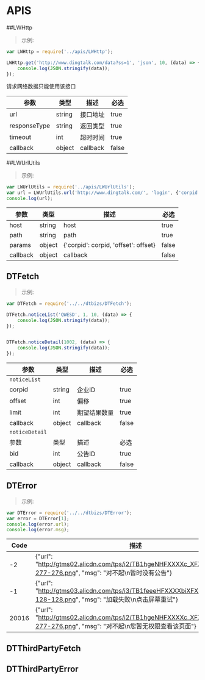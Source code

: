 # APIS

##LWHttp
> 示例:

```javascript
var LWHttp = require('../apis/LWHttp');

LWHttp.get('http://www.dingtalk.com/data?ss=1', 'json', 10, (data) => {
	console.log(JSON.stringify(data));
});

```

请求网络数据只能使用该接口

参数 | 类型 | 描述 | 必选
--------- | ------- | ----------- |--------
url | string | 接口地址 | true
responseType | string | 返回类型 | true
timeout | int | 超时时间| true
callback | object | callback | false
		
##LWUrlUtils
> 示例:

```javascript
var LWUrlUtils = require('../apis/LWUrlUtils');
var url = LWUrlUtils.url('http://www.dingtalk.com/', 'login', {'corpid': corpid, 'offset': offset, 'limit': limit});
console.log(url);
```

参数 | 类型 | 描述 | 必选
--------- | ------- | ----------- |--------
host | string | host | true
path | string | path | true
params | object | {'corpid': corpid, 'offset': offset} | false
callback | object | callback | false

## DTFetch
> 示例:

```javascript
var DTFetch = require('../../dtbizs/DTFetch');

DTFetch.noticeList('QWESD', 1, 10, (data) => {
	console.log(JSON.stringify(data));
});


DTFetch.noticeDetail(1002, (data) => {
	console.log(JSON.stringify(data));
});

```

参数 | 类型 | 描述 | 必选
--------- | ------- | ----------- |--------
`noticeList`|||
corpid | string | 企业ID | true
offset | int | 偏移 | true
limit | int | 期望结果数量 | true
callback | object | callback | false
`noticeDetail` |||
参数 | 类型 | 描述 | 必选
bid | int | 公告ID | true
callback | object | callback | false

## DTError
> 示例:

```javascript
var DTError = require('../../dtbizs/DTError');
var error = DTError[1];
console.log(error.url);
console.log(error.msg);
```

Code | 描述
--------- | ------- 
-2 | {"url": "http://gtms02.alicdn.com/tps/i2/TB1hgeNHFXXXXc_XFXXojIlUFXX-277-276.png", "msg": "对不起\n暂时没有公告"}
-1 | {"url": "http://gtms03.alicdn.com/tps/i3/TB1feeeHFXXXXbiXFXXTyVt9VXX-128-128.png", "msg": "加载失败\n点击屏幕重试"}
20016 | {"url": "http://gtms02.alicdn.com/tps/i2/TB1hgeNHFXXXXc_XFXXojIlUFXX-277-276.png", "msg": "对不起\n您暂无权限查看该页面"}

## DTThirdPartyFetch

## DTThirdPartyError
